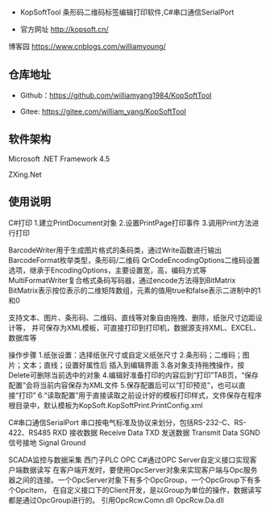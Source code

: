 ﻿##

* KopSoftTool 条形码二维码标签编辑打印软件,C#串口通信SerialPort

* 官方网址 http://kopsoft.cn/

博客园 https://www.cnblogs.com/williamyoung/

## 仓库地址

* Github：https://github.com/williamyang1984/KopSoftTool

* Gitee: https://gitee.com/william_yang/KopSoftTool

## 软件架构

Microsoft .NET Framework 4.5

ZXing.Net

## 使用说明

C#打印
1.建立PrintDocument对象
2.设置PrintPage打印事件
3.调用Print方法进行打印

BarcodeWriter用于生成图片格式的条码类，通过Write函数进行输出
BarcodeFormat枚举类型，条形码/二维码
QrCodeEncodingOptions二维码设置选项，继承于EncodingOptions，主要设置宽，高，编码方式等
MultiFormatWriter复合格式条码写码器，通过encode方法得到BitMatrix
BitMatrix表示按位表示的二维矩阵数组，元素的值用true和false表示二进制中的1和0

支持文本、图片、条形码、二维码、直线等对象自由拖拽、删除，纸张尺寸边距设计等，
并可保存为XML模板，可直接打印到打印机，数据源支持XML、EXCEL、数据库等

操作步骤
1.纸张设置：选择纸张尺寸或自定义纸张尺寸
2.条形码；二维码；图片；文本；直线；设置好属性后 插入到编辑界面
3.各对象支持拖拽操作，按Delete可删除当前选中的对象
4.编辑好准备打印的内容后到“打印”TAB页，“保存配置”会将当前内容保存为XML文件
5.保存配置后可以“打印预览”，也可以直接“打印”
6.“读取配置”用于直接读取之前设计好的模板打印样式，文件保存在程序根目录中，默认模板为KopSoft.KopSoftPrint.PrintConfig.xml


C#串口通信SerialPort
串口按电气标准及协议来划分，包括RS-232-C、RS-422、RS485
RXD 接收数据 Receive Data
TXD 发送数据 Transmit Data
SGND 信号接地 Signal Ground


SCADA监控与数据采集
西门子PLC OPC
C#通过OPC Server自定义接口实现客户端数据读写
在客户端开发时，要使用OpcServer对象来实现客户端与Opc服务器之间的连接。一个OpcServer对象下有多个OpcGroup，一个OpcGroup下有多个OpcItem，
在自定义接口下的Client开发，是以Group为单位的操作，数据读写都是通过OpcGroup进行的。
引用OpcRcw.Comn.dll OpcRcw.Da.dll

